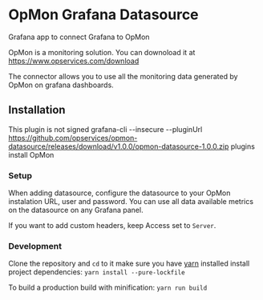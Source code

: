 # OpMon Grafana Datasource

Grafana app to connect Grafana to OpMon

OpMon is a monitoring solution. You can downoload it at https://www.opservices.com/download

The connector allows you to use all the monitoring data generated by OpMon on grafana dashboards.

## Installation

This plugin is not signed
grafana-cli --insecure --pluginUrl https://github.com/opservices/opmon-datasource/releases/download/v1.0.0/opmon-datasource-1.0.0.zip plugins install OpMon

### Setup

When adding datasource, configure the datasource to your OpMon instalation URL, user and password. You can use all data available metrics on the datasource on any Grafana panel.

If you want to add custom headers, keep Access set to `Server`.


### Development

Clone the repository and `cd` to it
make sure you have [yarn]( https://yarnpkg.com/) installed
install project dependencies: `yarn install --pure-lockfile`

To build a production build with minification: `yarn run build`
